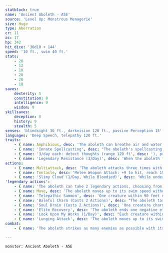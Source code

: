 ```yaml
---
statblock: true
name: 'Ancient Aboleth - A5E'
source: 'Level Up: Monstrous Menagerie'
size: Huge
type: Aberration
cr: 11
ac: 17
hp: 342
hit_dice: '36d10 + 144'
speed: '10 ft., swim 40 ft.'
stats:
    - 20
    - 12
    - 18
    - 20
    - 20
    - 18
saves:
    dexterity: 5
    constitution: 8
    intelligence: 9
    wisdom: 9
skillsaves:
    deception: 8
    history: 9
    stealth: 5
senses: 'blindsight 30 ft., darkvision 120 ft., passive Perception 15'
languages: 'Deep Speech, telepathy 120 ft.'
traits:
    - { name: Amphibious, desc: 'The aboleth can breathe air and water.' }
    - { name: 'Innate Spellcasting', desc: "The aboleth's spellcasting ability is Charisma (spell save DC 16). It can innately cast the following spells, requiring no components:" }
    - { name: '3/day each: detect thoughts (range 120 ft', desc: '), project image (range 1 mile), phantasmal force' }
    - { name: 'Legendary Resistance (3/Day)', desc: 'When the aboleth fails a saving throw, it can choose to succeed instead. When it does so, one of its eyes flashes with green light and then turns dull black. Once all 3 of its eyes are black, it is blind beyond the range of its blindsight until it finishes a long rest.' }
actions:
    - { name: Multiattack, desc: 'The aboleth attacks three times with its tentacle.' }
    - { name: Tentacle, desc: 'Melee Weapon Attack: +9 to hit, reach 15 ft., one target. Hit: 19 (4d6 + 5) bludgeoning damage. The aboleth can choose instead to deal 0 damage. If the target is a creature, it makes a DC 16 Constitution saving throw. On a failure, it contracts a disease called the Sea Change. On a success, it is immune to this disease for 24 hours. While affected by this disease, the target has disadvantage on Wisdom saving throws. After 1 hour, the target grows gills, it can breathe water, its skin becomes slimy, and it begins to suffocate if it goes 12 hours without being immersed in water for at least 1 hour. This disease can be removed with a disease-removing spell cast with at least a 4th-level spell slot, and it ends 24 hours after the aboleth dies.' }
    - { name: 'Slimy Cloud (1/Day, While Bloodied)', desc: 'While underwater, the aboleth exudes a cloud of inky slime in a 30-foot-radius sphere. Each non-aboleth creature in the area when the cloud appears makes a DC 16 Constitution saving throw. On a failure, it takes 44 (8d10) poison damage and is poisoned for 1 minute. The slime extends around corners, and the area is heavily obscured for 1 minute or until a strong current dissipates the cloud.' }
'legendary actions':
    - { name: 'The aboleth can take 2 legendary actions, choosing from the options below', desc: "Only one legendary action can be used at a time and only at the end of another creature's turn. It regains spent legendary actions at the start of its turn." }
    - { name: Move, desc: 'The aboleth moves up to its swim speed without provoking opportunity attacks.' }
    - { name: 'Telepathic Summon', desc: 'One creature within 90 feet makes a DC 16 Wisdom saving throw. On a failure, it must use its reaction, if available, to move up to its speed toward the aboleth by the most direct route that avoids hazards, not avoiding opportunity attacks. This is a magical charm effect.' }
    - { name: 'Baleful Charm (Costs 2 Actions)', desc: "The aboleth targets one creature within 60 feet that has contracted Sea Change. The target makes a DC 16 Wisdom saving throw. On a failure, it is magically charmed by the aboleth until the aboleth dies. The target can repeat this saving throw every 24 hours and when it takes damage from the aboleth or the aboleth's allies. While charmed in this way, the target can communicate telepathically with the aboleth over any distance and it follows the aboleth's orders." }
    - { name: 'Soul Drain (Costs 2 Actions)', desc: 'One creature charmed by the aboleth takes 22 (4d10) psychic damage, and the aboleth regains hit points equal to the damage dealt.' }
    - { name: 'Elite Recovery', desc: 'The aboleth ends one negative effect currently affecting it. It can use this action as long as it has at least 1 hit point, even while unconscious or incapacitated.' }
    - { name: 'Look Upon My Works (1/Day)', desc: "Each creature within 90 feet makes a DC 16 Wisdom saving throw. On a failure, the creature sees a fragmentary vision of the aboleth's memories, taking 33 (6d10) psychic damage. After taking the damage, the creature forgets the vision, but it may learn one piece of lore." }
    - { name: 'Lunging Attack', desc: 'The aboleth moves up to its swim speed without provoking opportunity attacks and makes a tentacle attack.' }
combat:
    - { name: 'The aboleth strikes as many enemies as possible with its tentacles in order to infect them with the Sea Change, and then uses Baleful Charm on the biggest threats', desc: 'When hurt, it uses Slimy Cloud and escapes through a hidden exit. Its thralls sacrifice themselves to cover its retreat.' }

---
```

```statblock
monster: Ancient Aboleth - A5E
```
